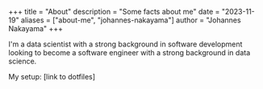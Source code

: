 +++
title = "About"
description = "Some facts about me"
date = "2023-11-19"
aliases = ["about-me", "johannes-nakayama"]
author = "Johannes Nakayama"
+++

I'm a data scientist with a strong background in software development looking to become a software engineer with a strong background in data science.

My setup: [link to dotfiles]
